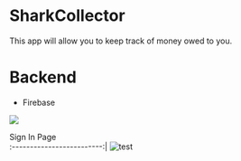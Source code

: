 # SharkCollector
This app will allow you to keep track of money owed to you.

# Backend 
* Firebase

![](https://media.giphy.com/media/3qsFA2XTFNClTy1RPL/giphy.gif)


Sign In Page            
:-------------------------:|
![test](https://user-images.githubusercontent.com/23439368/31855607-785e2588-b67c-11e7-83b1-a2ea3f815b35.png)





